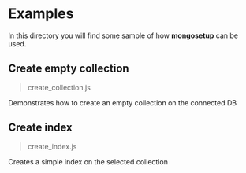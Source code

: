 # Examples

In this directory you will find some sample of how __mongosetup__ can be used.

## Create empty collection

> create_collection.js

Demonstrates how to create an empty collection on the connected DB

## Create index 

> create_index.js

Creates a simple index on the selected collection